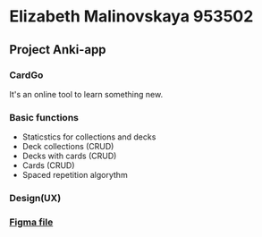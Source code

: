 # Elizabeth Malinovskaya 953502

## Project Anki-app 
### CardGo 
It's an online tool to learn something new. 
### Basic functions
- Staticstics for collections and decks
- Deck collections (CRUD)
- Decks with cards (CRUD)
- Cards (CRUD)
- Spaced repetition algorythm
### Design(UX)
### [Figma file](https://www.figma.com/file/Hl04gQNQpoxHcVf7zFw74W/Cards?node-id=0%3A1)
